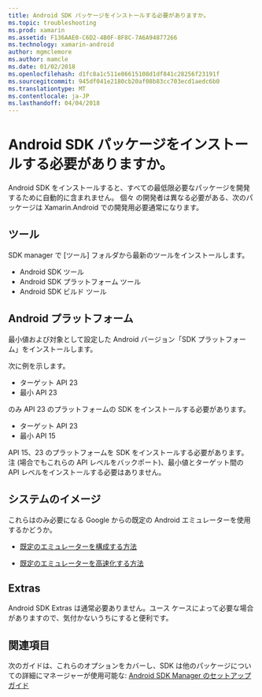 ```yaml
---
title: Android SDK パッケージをインストールする必要がありますか。
ms.topic: troubleshooting
ms.prod: xamarin
ms.assetid: F136AAE0-C6D2-4B0F-8F8C-7A6A94877266
ms.technology: xamarin-android
author: mgmclemore
ms.author: mamcle
ms.date: 01/02/2018
ms.openlocfilehash: d1fc8a1c511e86615108d1df841c28256f23191f
ms.sourcegitcommit: 945df041e2180cb20af08b83cc703ecd1aedc6b0
ms.translationtype: MT
ms.contentlocale: ja-JP
ms.lasthandoff: 04/04/2018
---
```

# <a name="which-android-sdk-packages-should-i-install"></a>Android SDK パッケージをインストールする必要がありますか。

Android SDK をインストールすると、すべての最低限必要なパッケージを開発するために自動的に含まれません。 個々 の開発者は異なる必要がある、次のパッケージは Xamarin.Android での開発用必要通常になります。

## <a name="tools"></a>ツール

SDK manager で [ツール] フォルダから最新のツールをインストールします。

- Android SDK ツール
- Android SDK プラットフォーム ツール
- Android SDK ビルド ツール

## <a name="android-platforms"></a>Android プラットフォーム

最小値および対象として設定した Android バージョン「SDK プラットフォーム」をインストールします。 

次に例を示します。

- ターゲット API 23
- 最小 API 23

のみ API 23 のプラットフォームの SDK をインストールする必要があります。

- ターゲット API 23
- 最小 API 15

API 15、23 のプラットフォームを SDK をインストールする必要があります。 注 (場合でもこれらの API レベルをバックポート)、最小値とターゲット間の API レベルをインストールする必要はありません。

## <a name="system-images"></a>システムのイメージ
これらはのみ必要になる Google からの既定の Android エミュレーターを使用するかどうか。 

- [既定のエミュレーターを構成する方法](~/android/get-started/installation/android-emulator/index.md)

- [既定のエミュレーターを高速化する方法](~/android/get-started/installation/android-emulator/index.md)

## <a name="extras"></a>Extras
Android SDK Extras は通常必要ありません。ユース ケースによって必要な場合がありますので、気付かないうちにすると便利です。

## <a name="further-reading"></a>関連項目
次のガイドは、これらのオプションをカバーし、SDK は他のパッケージについての詳細にマネージャーが使用可能な: [Android SDK Manager のセットアップ ガイド](http://www.themethodology.net/2015/02/android-sdk-manager-setup-for.html?m=1)

